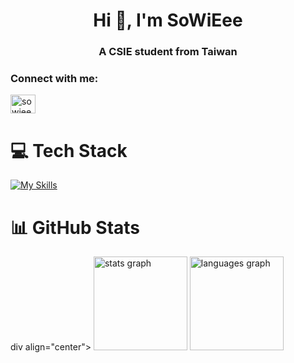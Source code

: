 <h1 align="center">Hi 👋, I'm SoWiEee</h1>
<h3 align="center">A CSIE student from Taiwan</h3>

<h3 align="left">Connect with me:</h3>
<p align="left">
<a href="https://www.leetcode.com/sowieee" target="blank"><img align="center" src="https://raw.githubusercontent.com/rahuldkjain/github-profile-readme-generator/master/src/images/icons/Social/leet-code.svg" alt="sowieee" height="30" width="40" /></a>
</p>

# 💻 Tech Stack
[![My Skills](https://skillicons.dev/icons?i=html,css,js,vue,c,cpp,cs,rust,py,dart,flutter,ai,ps,ae,postman )](https://skillicons.dev)

# 📊 GitHub Stats
div align="center">
  <img src="https://github-readme-stats.vercel.app/api?username=maurodesouza&hide_title=false&hide_rank=false&show_icons=true&include_all_commits=true&count_private=true&disable_animations=false&theme=dracula&locale=en&hide_border=false" height="150" alt="stats graph"  />
  <img src="https://github-readme-stats.vercel.app/api/top-langs?username=maurodesouza&locale=en&hide_title=false&layout=compact&card_width=320&langs_count=5&theme=dracula&hide_border=false" height="150" alt="languages graph"  />
</div>



